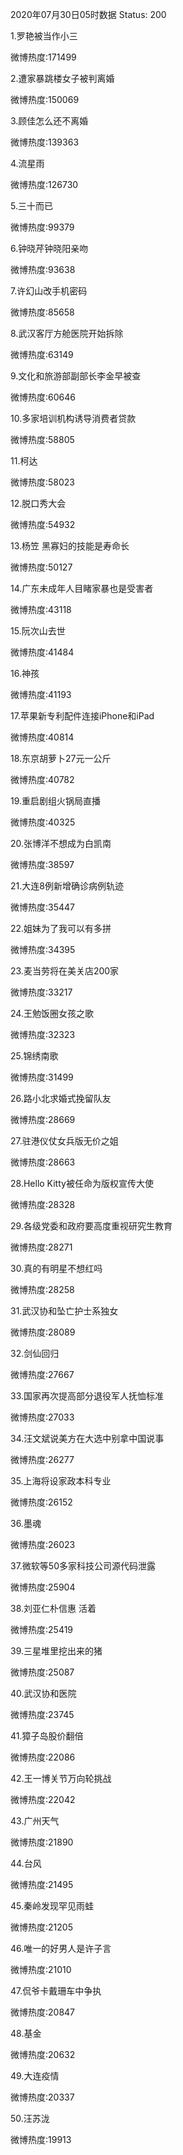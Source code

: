 2020年07月30日05时数据
Status: 200

1.罗艳被当作小三

微博热度:171499

2.遭家暴跳楼女子被判离婚

微博热度:150069

3.顾佳怎么还不离婚

微博热度:139363

4.流星雨

微博热度:126730

5.三十而已

微博热度:99379

6.钟晓芹钟晓阳亲吻

微博热度:93638

7.许幻山改手机密码

微博热度:85658

8.武汉客厅方舱医院开始拆除

微博热度:63149

9.文化和旅游部副部长李金早被查

微博热度:60646

10.多家培训机构诱导消费者贷款

微博热度:58805

11.柯达

微博热度:58023

12.脱口秀大会

微博热度:54932

13.杨笠 黑寡妇的技能是寿命长

微博热度:50127

14.广东未成年人目睹家暴也是受害者

微博热度:43118

15.阮次山去世

微博热度:41484

16.神孩

微博热度:41193

17.苹果新专利配件连接iPhone和iPad

微博热度:40814

18.东京胡萝卜27元一公斤

微博热度:40782

19.重启剧组火锅局直播

微博热度:40325

20.张博洋不想成为白凯南

微博热度:38597

21.大连8例新增确诊病例轨迹

微博热度:35447

22.姐妹为了我可以有多拼

微博热度:34395

23.麦当劳将在美关店200家

微博热度:33217

24.王勉饭圈女孩之歌

微博热度:32323

25.锦绣南歌

微博热度:31499

26.路小北求婚式挽留队友

微博热度:28669

27.驻港仪仗女兵版无价之姐

微博热度:28663

28.Hello Kitty被任命为版权宣传大使

微博热度:28328

29.各级党委和政府要高度重视研究生教育

微博热度:28271

30.真的有明星不想红吗

微博热度:28258

31.武汉协和坠亡护士系独女

微博热度:28089

32.剑仙回归

微博热度:27667

33.国家再次提高部分退役军人抚恤标准

微博热度:27033

34.汪文斌说美方在大选中别拿中国说事

微博热度:26277

35.上海将设家政本科专业

微博热度:26152

36.墨魂

微博热度:26023

37.微软等50多家科技公司源代码泄露

微博热度:25904

38.刘亚仁朴信惠 活着

微博热度:25419

39.三星堆里挖出来的猪

微博热度:25087

40.武汉协和医院

微博热度:23745

41.獐子岛股价翻倍

微博热度:22086

42.王一博关节万向轮挑战

微博热度:22042

43.广州天气

微博热度:21890

44.台风

微博热度:21495

45.秦岭发现罕见雨蛙

微博热度:21205

46.唯一的好男人是许子言

微博热度:21010

47.侃爷卡戴珊车中争执

微博热度:20847

48.基金

微博热度:20632

49.大连疫情

微博热度:20337

50.汪苏泷

微博热度:19913


